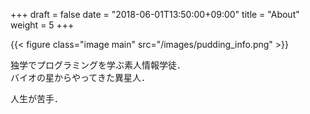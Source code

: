 +++
draft = false
date = "2018-06-01T13:50:00+09:00"
title = "About"
weight = 5
+++

{{< figure class="image main" src="/images/pudding_info.png" >}}

独学でプログラミングを学ぶ素人情報学徒．  
バイオの星からやってきた異星人．  

人生が苦手．
